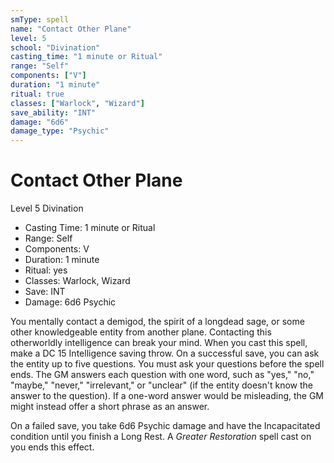 ```yaml
---
smType: spell
name: "Contact Other Plane"
level: 5
school: "Divination"
casting_time: "1 minute or Ritual"
range: "Self"
components: ["V"]
duration: "1 minute"
ritual: true
classes: ["Warlock", "Wizard"]
save_ability: "INT"
damage: "6d6"
damage_type: "Psychic"
---
```


# Contact Other Plane
Level 5 Divination

- Casting Time: 1 minute or Ritual
- Range: Self
- Components: V
- Duration: 1 minute
- Ritual: yes
- Classes: Warlock, Wizard
- Save: INT
- Damage: 6d6 Psychic

You mentally contact a demigod, the spirit of a longdead sage, or some other knowledgeable entity from another plane. Contacting this otherworldly intelligence can break your mind. When you cast this spell, make a DC 15 Intelligence saving throw. On a successful save, you can ask the entity up to five questions. You must ask your questions before the spell ends. The GM answers each question with one word, such as "yes," "no," "maybe," "never," "irrelevant," or "unclear" (if the entity doesn't know the answer to the question). If a one-word answer would be misleading, the GM might instead offer a short phrase as an answer.

On a failed save, you take 6d6 Psychic damage and have the Incapacitated condition until you finish a Long Rest. A *Greater Restoration* spell cast on you ends this effect.
